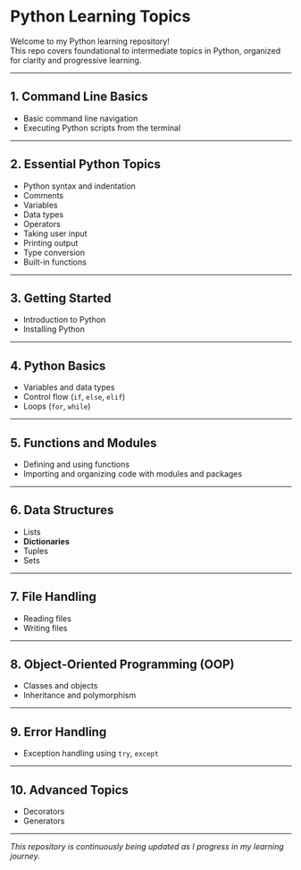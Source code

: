 # Python Learning Topics

Welcome to my Python learning repository!  
This repo covers foundational to intermediate topics in Python, organized for clarity and progressive learning.

---

## 1. Command Line Basics
- Basic command line navigation  
- Executing Python scripts from the terminal

---

## 2. Essential Python Topics
- Python syntax and indentation  
- Comments  
- Variables  
- Data types  
- Operators  
- Taking user input  
- Printing output  
- Type conversion  
- Built-in functions

---

## 3. Getting Started
- Introduction to Python  
- Installing Python

---

## 4. Python Basics
- Variables and data types  
- Control flow (`if`, `else`, `elif`)  
- Loops (`for`, `while`)

---

## 5. Functions and Modules
- Defining and using functions  
- Importing and organizing code with modules and packages

---

## 6. Data Structures
- Lists  
- **Dictionaries**  
- Tuples  
- Sets

---

## 7. File Handling
- Reading files  
- Writing files

---

## 8. Object-Oriented Programming (OOP)
- Classes and objects  
- Inheritance and polymorphism

---

## 9. Error Handling
- Exception handling using `try`, `except`

---

## 10. Advanced Topics
- Decorators  
- Generators

---

 *This repository is continuously being updated as I progress in my learning journey.*
